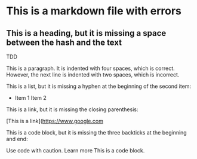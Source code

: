 # This is a markdown file with errors

## This is a heading, but it is missing a space between the hash and the text

TDD

This is a paragraph. It is indented with four spaces, which is correct. However, the next line is indented with two spaces, which is incorrect.

This is a list, but it is missing a hyphen at the beginning of the second item:

* Item 1
Item 2

This is a link, but it is missing the closing parenthesis:

[This is a link](https://www.google.com

This is a code block, but it is missing the three backticks at the beginning and end:

Use code with caution. Learn more
This is a code block.
